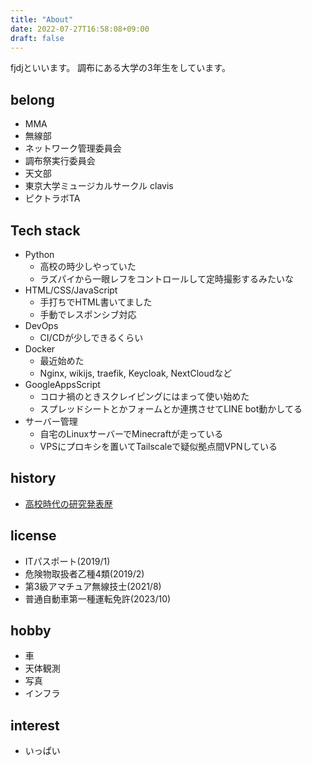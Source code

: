 ```yaml
---
title: "About"
date: 2022-07-27T16:58:08+09:00
draft: false
---
```


fjdjといいます。
調布にある大学の3年生をしています。

## belong
- MMA
- 無線部
- ネットワーク管理委員会
- 調布祭実行委員会
- 天文部
- 東京大学ミュージカルサークル clavis
- ピクトラボTA

## Tech stack
- Python
    - 高校の時少しやっていた
    - ラズパイから一眼レフをコントロールして定時撮影するみたいな
- HTML/CSS/JavaScript
    - 手打ちでHTML書いてました
    - 手動でレスポンシブ対応
- DevOps
    - CI/CDが少しできるくらい
- Docker
    - 最近始めた
    - Nginx, wikijs, traefik, Keycloak, NextCloudなど
- GoogleAppsScript
    - コロナ禍のときスクレイピングにはまって使い始めた
    - スプレッドシートとかフォームとか連携させてLINE bot動かしてる
- サーバー管理
    - 自宅のLinuxサーバーでMinecraftが走っている
    - VPSにプロキシを置いてTailscaleで疑似拠点間VPNしている

## history
- [高校時代の研究発表歴](/hs-awards)


## license
- ITパスポート(2019/1)
- 危険物取扱者乙種4類(2019/2)
- 第3級アマチュア無線技士(2021/8)
- 普通自動車第一種運転免許(2023/10)

## hobby
- 車
- 天体観測
- 写真
- インフラ

## interest
- いっぱい